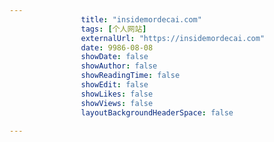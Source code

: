 ---
                title: "insidemordecai.com"
                tags: [个人网站]
                externalUrl: "https://insidemordecai.com"
                date: 9986-08-08
                showDate: false
                showAuthor: false
                showReadingTime: false
                showEdit: false
                showLikes: false
                showViews: false
                layoutBackgroundHeaderSpace: false
                ---


